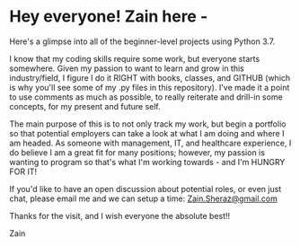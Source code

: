 # Hey everyone! Zain here - 

Here's a glimpse into all of the beginner-level projects using Python 3.7. 

I know that my coding skills require some work, but everyone starts somewhere. Given my passion to want to learn and grow in this industry/field, I figure I do it RIGHT with books, classes, and GITHUB (which is why you'll see some of my .py files in this repository). I've made it a point to use comments as much as possible, to really reiterate and drill-in some concepts, for my present and future self.

The main purpose of this is to not only track my work, but begin a portfolio so that potential employers can take a look at what I am doing and where I am headed. As someone with management, IT, and healthcare experience, I do believe I am a great fit for many positions; however, my passion is wanting to program so that's what I'm working towards - and I'm HUNGRY FOR IT! 

If you'd like to have an open discussion about potential roles, or even just chat, please email me and we can setup a time: 
Zain.Sheraz@gmail.com

Thanks for the visit, and I wish everyone the absolute best!!

Zain
